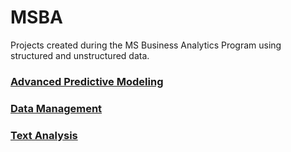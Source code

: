 # MSBA
Projects created during the MS Business Analytics Program using structured and unstructured data.

### [Advanced Predictive Modeling](https://github.com/siddchauhan77/MSBA-UT-Austin/tree/main/APM(Advanced%20Predictive%20Modeling))

### [Data Management](https://github.com/siddchauhan77/MSBA-UT-Austin/tree/main/Data%20Management) 

### [Text Analysis](https://github.com/siddchauhan77/MSBA-UT-Austin/tree/main/TextAnalysis) 
